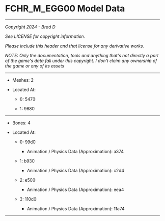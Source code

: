 # FCHR_M_EGG00 Model Data

---

*Copyright 2024 - Brad D*

*See LICENSE for copyright information.*

*Please include this header and that license for any derivative works.*

*NOTE: Only the documentation, tools and anything that's not directly a part of the game's data fall under this copyright. I don't claim any ownership of the game or any of its assets*

---

* Meshes: 2

* Located At:
  
  * 0: 5470
  
  * 1: 9680

---

* Bones: 4

* Located At:
  
  * 0: 99d0
    
    * Animation / Physics Data (Approximation): a374
  
  * 1: b930
    
    * Animation / Physics Data (Approximation): c2d4
  
  * 2: e500
    
    * Animation / Physics Data (Approximation): eea4
  
  * 3: 110d0
    
    * Animation / Physics Data (Approximation): 11a74

---
